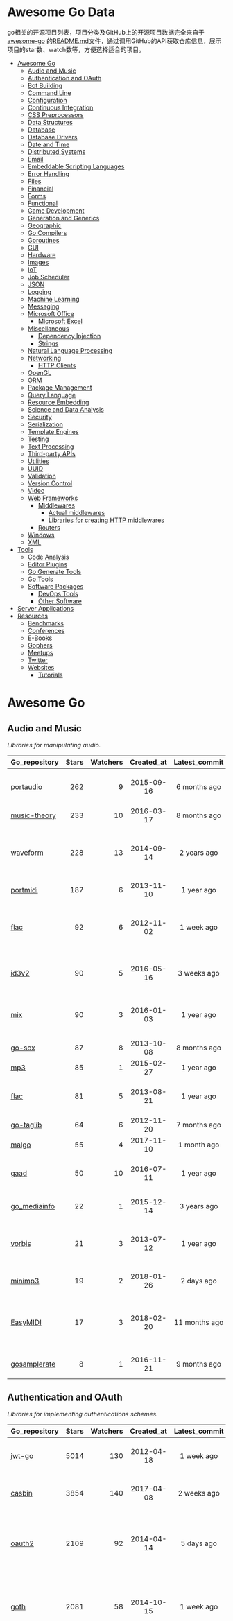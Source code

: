 # Awesome Go Data

go相关的开源项目列表，项目分类及GitHub上的开源项目数据完全来自于[awesome-go](https://github.com/avelino/awesome-go) 的[README.md](https://github.com/avelino/awesome-go/blob/master/README.md)文件，通过调用GitHub的API获取仓库信息，展示项目的star数、watch数等，方便选择适合的项目。

- [Awesome Go](#awesome-go)
    - [Audio and Music](#audio-and-music)
    - [Authentication and OAuth](#authentication-and-oauth)
    - [Bot Building](#bot-building)
    - [Command Line](#command-line)
    - [Configuration](#configuration)
    - [Continuous Integration](#continuous-integration)
    - [CSS Preprocessors](#css-preprocessors)
    - [Data Structures](#data-structures)
    - [Database](#database)
    - [Database Drivers](#database-drivers)
    - [Date and Time](#date-and-time)
    - [Distributed Systems](#distributed-systems)
    - [Email](#email)
    - [Embeddable Scripting Languages](#embeddable-scripting-languages)
    - [Error Handling](#error-handling)
    - [Files](#files)
    - [Financial](#financial)
    - [Forms](#forms)
    - [Functional](#functional)
    - [Game Development](#game-development)
    - [Generation and Generics](#generation-and-generics)
    - [Geographic](#geographic)
    - [Go Compilers](#go-compilers)
    - [Goroutines](#goroutines)
    - [GUI](#gui)
    - [Hardware](#hardware)
    - [Images](#images)
    - [IoT](#iot-internet-of-things)
    - [Job Scheduler](#job-scheduler)
    - [JSON](#json)
    - [Logging](#logging)
    - [Machine Learning](#machine-learning)
    - [Messaging](#messaging)
    - [Microsoft Office](#microsoft-office)
        - [Microsoft Excel](#microsoft-excel)
    - [Miscellaneous](#miscellaneous)
        - [Dependency Injection](#dependency-injection)
        - [Strings](#strings)
    - [Natural Language Processing](#natural-language-processing)
    - [Networking](#networking)
        - [HTTP Clients](#http-clients)
    - [OpenGL](#opengl)
    - [ORM](#orm)
    - [Package Management](#package-management)
    - [Query Language](#query-language)
    - [Resource Embedding](#resource-embedding)
    - [Science and Data Analysis](#science-and-data-analysis)
    - [Security](#security)
    - [Serialization](#serialization)
    - [Template Engines](#template-engines)
    - [Testing](#testing)
    - [Text Processing](#text-processing)
    - [Third-party APIs](#third-party-apis)
    - [Utilities](#utilities)
    - [UUID](#uuid)
    - [Validation](#validation)
    - [Version Control](#version-control)
    - [Video](#video)
    - [Web Frameworks](#web-frameworks)
        - [Middlewares](#middlewares)
            - [Actual middlewares](#actual-middlewares)
            - [Libraries for creating HTTP middlewares](#libraries-for-creating-http-middlewares)
        - [Routers](#routers)
    - [Windows](#windows)
    - [XML](#xml)
- [Tools](#tools)
    - [Code Analysis](#code-analysis)
    - [Editor Plugins](#editor-plugins)
    - [Go Generate Tools](#go-generate-tools)
    - [Go Tools](#go-tools)
    - [Software Packages](#software-packages)
        - [DevOps Tools](#devops-tools)
        - [Other Software](#other-software)
- [Server Applications](#server-applications)
- [Resources](#resources)
    - [Benchmarks](#benchmarks)
    - [Conferences](#conferences)
    - [E-Books](#e-books)
    - [Gophers](#gophers)
    - [Meetups](#meetups)
    - [Twitter](#twitter)
    - [Websites](#websites)
        - [Tutorials](#tutorials)




# Awesome Go
        

## Audio and Music
        
*Libraries for manipulating audio.*

| Go_repository    | Stars      | Watchers   | Created_at | Latest_commit | Description |
| :--------- | ---------:| ---------:|:---------:|:---------:| ---------:|
| [portaudio](https://github.com/gordonklaus/portaudio) | 262 | 9 | 2015-09-16 | 6 months ago | Go bindings for the PortAudio audio I/O library. |
| [music-theory](https://github.com/go-music-theory/music-theory) | 233 | 10 | 2016-03-17 | 8 months ago | Music theory models in Go. |
| [waveform](https://github.com/mdlayher/waveform) | 228 | 13 | 2014-09-14 | 2 years ago | Go package capable of generating waveform images from audio streams. |
| [portmidi](https://github.com/rakyll/portmidi) | 187 | 6 | 2013-11-10 | 1 year ago | Go bindings for PortMidi. |
| [flac](https://github.com/mewkiz/flac) | 92 | 6 | 2012-11-02 | 1 week ago | Package flac provides access to FLAC (Free Lossless Audio Codec) streams. |
| [id3v2](https://github.com/bogem/id3v2) | 90 | 5 | 2016-05-16 | 3 weeks ago | Fast and stable ID3 parsing and writing library for Go. |
| [mix](https://github.com/go-mix/mix) | 90 | 3 | 2016-01-03 | 1 year ago | Sequence-based Go-native audio mixer for music apps. |
| [go-sox](https://github.com/krig/go-sox) | 87 | 8 | 2013-10-08 | 8 months ago | libsox bindings for go |
| [mp3](https://github.com/tcolgate/mp3) | 85 | 1 | 2015-02-27 | 1 year ago | Native Go MP3 decoder. |
| [flac](https://github.com/eaburns/flac) | 81 | 5 | 2013-08-21 | 1 year ago | A Free Lossless Audio Codec decoder in Go |
| [go-taglib](https://github.com/wtolson/go-taglib) | 64 | 6 | 2012-11-20 | 7 months ago | Go bindings for taglib. |
| [malgo](https://github.com/gen2brain/malgo) | 55 | 4 | 2017-11-10 | 1 month ago | Mini audio library. |
| [gaad](https://github.com/Comcast/gaad) | 50 | 10 | 2016-07-11 | 1 year ago | GAAD (Go Advanced Audio Decoder) |
| [go_mediainfo](https://github.com/zhulik/go_mediainfo) | 22 | 1 | 2015-12-14 | 3 years ago | libmediainfo bindings for go. |
| [vorbis](https://github.com/mccoyst/vorbis) | 21 | 3 | 2013-07-12 | 1 year ago | "Native" Go Vorbis decoder (uses CGO, but has no dependencies). |
| [minimp3](https://github.com/tosone/minimp3) | 19 | 2 | 2018-01-26 | 2 days ago | Lightweight MP3 decoder library. |
| [EasyMIDI](https://github.com/algoGuy/EasyMIDI) | 17 | 3 | 2018-02-20 | 11 months ago | EasyMidi is a simple and reliable library for working with standard midi file (SMF) |
| [gosamplerate](https://github.com/dh1tw/gosamplerate) | 8 | 1 | 2016-11-21 | 9 months ago | libsamplerate bindings for go. |

## Authentication and OAuth
        
*Libraries for implementing authentications schemes.*

| Go_repository    | Stars      | Watchers   | Created_at | Latest_commit | Description |
| :--------- | ---------:| ---------:|:---------:|:---------:| ---------:|
| [jwt-go](https://github.com/dgrijalva/jwt-go) | 5014 | 130 | 2012-04-18 | 1 week ago | Golang implementation of JSON Web Tokens (JWT). |
| [casbin](https://github.com/casbin/casbin) | 3854 | 140 | 2017-04-08 | 2 weeks ago | Authorization library that supports access control models like ACL, RBAC, ABAC. |
| [oauth2](https://github.com/golang/oauth2) | 2109 | 92 | 2014-04-14 | 5 days ago | Successor of goauth2. Generic OAuth 2.0 package that comes with JWT, Google APIs, Compute Engine and App Engine support. |
| [goth](https://github.com/markbates/goth) | 2081 | 58 | 2014-10-15 | 1 week ago | provides a simple, clean, and idiomatic way to use OAuth and OAuth2. Handles multiple providers out of the box. |
| [authboss](https://github.com/volatiletech/authboss) | 1737 | 38 | 2015-01-03 | 3 weeks ago | Modular authentication system for the web. It tries to remove as much boilerplate and "hard things" as possible so that each time you start a new web project in Go, you can plug it in, configure, and start building your app without having to build an authentication system each time. |
| [osin](https://github.com/openshift/osin) | 1507 | 69 | 2013-09-11 | 4 months ago | Golang OAuth2 server library. |
| [go-oauth2-server](https://github.com/RichardKnop/go-oauth2-server) | 1115 | 71 | 2015-11-01 | 1 week ago | Standalone, specification-compliant,  OAuth2 server written in Golang. |
| [go-jose](https://github.com/square/go-jose) | 1015 | 61 | 2014-11-15 | 5 days ago | Fairly complete implementation of the JOSE working group's JSON Web Token, JSON Web Signatures, and JSON Web Encryption specs. |
| [gologin](https://github.com/dghubble/gologin) | 960 | 27 | 2015-06-23 | 2 weeks ago | chainable handlers for login with OAuth1 and OAuth2 authentication providers. |
| [gorbac](https://github.com/mikespook/gorbac) | 828 | 55 | 2013-12-26 | 1 month ago | provides a lightweight role-based access control (RBAC) implementation in Golang. |
| [loginsrv](https://github.com/tarent/loginsrv) | 734 | 45 | 2016-11-11 | 2 days ago | JWT login microservice with plugable backends such as OAuth2 (Github), htpasswd, osiam. |
| [permissions2](https://github.com/xyproto/permissions2) | 298 | 12 | 2014-11-19 | 1 week ago | Library for keeping track of users, login states and permissions. Uses secure cookies and bcrypt. |
| [paseto](https://github.com/o1egl/paseto) | 194 | 9 | 2018-01-23 | 3 months ago | Golang implementation of Platform-Agnostic Security Tokens (PASETO). |
| [httpauth](https://github.com/goji/httpauth) | 167 | 5 | 2014-05-27 | 2 years ago | HTTP Authentication middleware. |
| [jwt-auth](https://github.com/adam-hanna/jwt-auth) | 144 | 9 | 2016-07-06 | 1 month ago | JWT middleware for Golang http servers with many configuration options. |
| [session](https://github.com/icza/session) | 82 | 6 | 2016-02-08 | 5 months ago | Go session management for web servers (including support for Google App Engine - GAE). |
| [jwt](https://github.com/robbert229/jwt) | 60 | 6 | 2016-06-06 | 3 months ago | Clean and easy to use implementation of JSON Web Tokens (JWT). |
| [branca](https://github.com/hako/branca) | 50 | 5 | 2018-01-09 | 6 months ago | Golang implementation of Branca Tokens. |
| [sessions](https://github.com/adam-hanna/sessions) | 41 | 3 | 2017-04-29 | 1 year ago | Dead simple, highly performant, highly customizable sessions service for go http servers. |
| [jwt](https://github.com/pascaldekloe/jwt) | 38 | 2 | 2018-03-21 | 1 month ago | Lightweight JSON Web Token (JWT) library. |
| [securecookie](https://github.com/chmike/securecookie) | 26 | 4 | 2017-09-03 | 6 months ago | Efficient secure cookie encoding/decoding. |
| [rbac](https://github.com/zpatrick/rbac) | 20 | 3 | 2018-08-02 | 6 months ago | Minimalistic RBAC package for Go applications. |
| [sessiongate-go](https://github.com/f0rmiga/sessiongate-go) | 6 | 2 | 2017-10-20 | 3 months ago | Go session management using the SessionGate Redis module. |
| [signedvalue](https://github.com/sashka/signedvalue) | 6 | 0 | 2018-01-06 | 1 month ago | Signed and timestamped strings compatible with [Tornado's](https://github.com/tornadoweb/tornado) `create_signed_value`, `decode_signed_value`, and therefore `set_secure_cookie` and `get_secure_cookie`. |
| [cookiestxt](https://github.com/mengzhuo/cookiestxt) | 2 | 1 | 2017-10-09 | 1 year ago | provides parser of cookies.txt file format. |

## Bot Building
        
*Libraries for building and working with bots.*

| Go_repository    | Stars      | Watchers   | Created_at | Latest_commit | Description |
| :--------- | ---------:| ---------:|:---------:|:---------:| ---------:|
| [telegram-bot-api](https://github.com/go-telegram-bot-api/telegram-bot-api) | 1385 | 56 | 2015-06-25 | 2 days ago | Simple and clean Telegram bot client. |
| [telebot](https://github.com/tucnak/telebot) | 825 | 34 | 2015-06-26 | 1 day ago | Telegram bot framework written in Go. |
| [bot](https://github.com/go-chat-bot/bot) | 412 | 34 | 2015-09-23 | 1 week ago | IRC, Slack & Telegram bot written in Go. |
| [slacker](https://github.com/shomali11/slacker) | 256 | 13 | 2017-05-20 | 1 week ago | Easy to use framework to create Slack bots. |
| [tbot](https://github.com/yanzay/tbot) | 184 | 8 | 2015-09-12 | 2 months ago | Telegram bot server with API similar to net/http. |
| [tenyks](https://github.com/kyleterry/tenyks) | 166 | 14 | 2012-08-26 | 2 years ago | Service oriented IRC bot using Redis and JSON for messaging. |
| [golang-crypto-trading-bot](https://github.com/saniales/golang-crypto-trading-bot) | 147 | 19 | 2017-05-15 | 3 weeks ago | A golang implementation of a console-based trading bot for cryptocurrency exchanges. |
| [go-sarah](https://github.com/oklahomer/go-sarah) | 111 | 3 | 2016-11-06 | 7 months ago | Framework to build bot for desired chat services including LINE, Slack, Gitter and more. |
| [hanu](https://github.com/sbstjn/hanu) | 90 | 6 | 2016-09-16 | 6 months ago | Framework for writing Slack bots. |
| [go-tgbot](https://github.com/olebedev/go-tgbot) | 80 | 7 | 2016-12-11 | 8 months ago | Pure Golang Telegram Bot API wrapper, generated from swagger file, session-based router and middleware. |
| [margelet](https://github.com/zhulik/margelet) | 51 | 5 | 2015-11-21 | 2 years ago | Framework for building Telegram bots. |
| [govkbot](https://github.com/nikepan/govkbot) | 19 | 2 | 2016-07-12 | 1 day ago | Simple Go [VK](https://vk.com) bot library. |
| [micha](https://github.com/onrik/micha) | 9 | 3 | 2016-04-14 | 1 year ago | Go Library for Telegram bot api. |

## Command Line
        
*Libraries for building Console Applications and Console User Interfaces.*

| Go_repository    | Stars      | Watchers   | Created_at | Latest_commit | Description |
| :--------- | ---------:| ---------:|:---------:|:---------:| ---------:|
| [cobra](https://github.com/spf13/cobra) | 10761 | 255 | 2013-09-04 | 1 week ago | Commander for modern Go CLI interactions. |
| [cli](https://github.com/urfave/cli) | 10074 | 271 | 2013-07-14 | 3 weeks ago | Simple, fast, and fun package for building command line apps in Go (formerly codegangsta/cli). |
| [termui](https://github.com/gizak/termui) | 8358 | 275 | 2015-02-03 | 2 days ago | Go terminal dashboard based on **termbox-go** and inspired by [blessed-contrib](https://github.com/yaronn/blessed-contrib). |
| [gocui](https://github.com/jroimartin/gocui) | 3966 | 102 | 2014-01-04 | 1 week ago | Minimalist Go library aimed at creating Console User Interfaces. |
| [termbox-go](https://github.com/nsf/termbox-go) | 3289 | 103 | 2012-01-13 | 2 weeks ago | Termbox is a library for creating cross-platform text-based interfaces. |
| [color](https://github.com/fatih/color) | 2863 | 56 | 2014-02-17 | 4 months ago | Versatile package for colored terminal output. |
| [kingpin](https://github.com/alecthomas/kingpin) | 2297 | 54 | 2014-05-15 | 1 month ago | Command line and flag parser supporting sub commands. |
| [go-prompt](https://github.com/c-bata/go-prompt) | 2081 | 35 | 2017-08-15 | 1 week ago | Library for building a powerful interactive prompt, inspired by [python-prompt-toolkit](https://github.com/jonathanslenders/python-prompt-toolkit). |
| [readline](https://github.com/chzyer/readline) | 1306 | 39 | 2015-09-20 | 3 weeks ago | Pure golang implementation that provides most features in GNU-Readline under MIT license. |
| [go-flags](https://github.com/jessevdk/go-flags) | 1290 | 28 | 2012-08-31 | 1 week ago | go command line option parser. |
| [uiprogress](https://github.com/gosuri/uiprogress) | 1228 | 27 | 2015-11-17 | 4 months ago | Flexible library to render progress bars in terminal applications. |
| [docopt.go](https://github.com/docopt/docopt.go) | 1036 | 36 | 2013-08-26 | 5 months ago | Command-line arguments parser that will make you smile. |
| [asciigraph](https://github.com/guptarohit/asciigraph) | 1019 | 23 | 2018-06-17 | 1 month ago | Go package to make lightweight ASCII line graph ╭┈╯ in command line apps with no other dependencies. |
| [cli](https://github.com/mitchellh/cli) | 925 | 25 | 2013-11-03 | 3 months ago | Go library for implementing command-line interfaces. |
| [gcli](https://github.com/tcnksm/gcli) | 856 | 25 | 2014-06-19 | 1 year ago | The easy way to start building Golang command line applications. |
| [uilive](https://github.com/gosuri/uilive) | 723 | 11 | 2015-11-16 | 3 months ago | Library for updating terminal output in realtime. |
| [pflag](https://github.com/spf13/pflag) | 624 | 24 | 2013-08-30 | 3 weeks ago | Drop-in replacement for Go's flag package, implementing POSIX/GNU-style --flags. |
| [mow.cli](https://github.com/jawher/mow.cli) | 590 | 19 | 2014-12-19 | 6 days ago | Go library for building CLI applications with sophisticated flag and argument parsing and validation. |
| [go-arg](https://github.com/alexflint/go-arg) | 571 | 15 | 2015-11-01 | 2 months ago | Struct-based argument parsing in Go. |
| [complete](https://github.com/posener/complete) | 541 | 12 | 2017-05-06 | 1 week ago | Write bash completions in Go + Go command bash completion. |
| [liner](https://github.com/peterh/liner) | 521 | 22 | 2012-08-16 | 3 weeks ago | Go readline-like library for command-line interfaces. |
| [progressbar](https://github.com/schollz/progressbar) | 493 | 13 | 2017-10-27 | 1 month ago | Basic thread-safe progress bar that works in every OS. |
| [uitable](https://github.com/gosuri/uitable) | 464 | 15 | 2015-11-14 | 1 year ago | Library to improve readability in terminal apps using tabular data. |
| [aurora](https://github.com/logrusorgru/aurora) | 428 | 5 | 2016-11-07 | 5 months ago | ANSI terminal colors that supports fmt.Printf/Sprintf. |
| [cli](https://github.com/mkideal/cli) | 426 | 20 | 2016-02-27 | 4 days ago | Feature-rich and easy to use command-line package based on golang struct tags. |
| [mpb](https://github.com/vbauerster/mpb) | 419 | 8 | 2016-12-14 | 6 days ago | Multi progress bar for terminal applications. |
| [flaggy](https://github.com/integrii/flaggy) | 410 | 11 | 2018-03-05 | 1 week ago | A robust and idiomatic flags package with excellent subcommand support. |
| [go-colorable](https://github.com/mattn/go-colorable) | 334 | 16 | 2014-07-30 | 1 week ago | Colorable writer for windows. |
| [go-isatty](https://github.com/mattn/go-isatty) | 298 | 7 | 2014-04-01 | 6 days ago | isatty for golang. |
| [chalk](https://github.com/ttacon/chalk) | 286 | 11 | 2014-07-19 | 2 years ago | Intuitive package for prettifying terminal/console output. |
| [gommon](https://github.com/labstack/gommon) | 269 | 19 | 2015-03-13 | 1 month ago | Style terminal text. |
| [termtables](https://github.com/apcera/termtables) | 203 | 68 | 2012-12-06 | 1 year ago | Go port of the Ruby library [terminal-tables](https://github.com/tj/terminal-table) for simple ASCII table generation as well as providing markdown and HTML output. |
| [go-colortext](https://github.com/daviddengcn/go-colortext) | 188 | 9 | 2013-01-23 | 10 months ago | Go library for color output in terminals. |
| [simpletable](https://github.com/alexeyco/simpletable) | 121 | 2 | 2017-03-29 | 1 week ago | Simple tables in terminal with Go. |
| [color](https://github.com/gookit/color) | 114 | 3 | 2018-07-01 | 1 week ago | Terminal color rendering tool library, support 16 colors, 256 colors, RGB color rendering output, compatible with Windows. |
| [clif](https://github.com/ukautz/clif) | 95 | 2 | 2015-05-31 | 1 week ago | Small command line interface framework. |
| [flag](https://github.com/cosiner/flag) | 90 | 5 | 2016-10-06 | 1 week ago | Simple but powerful command line option parsing library for Go supporting subcommand. |
| [termdash](https://github.com/mum4k/termdash) | 81 | 6 | 2018-03-24 | 1 day ago | Go terminal dashboard based on **termbox-go** and inspired by [termui](https://github.com/gizak/termui). |
| [argparse](https://github.com/akamensky/argparse) | 74 | 5 | 2017-11-24 | 1 month ago | Command line argument parser inspired by Python's argparse module. |
| [sflags](https://github.com/octago/sflags) | 71 | 5 | 2016-12-04 | 4 weeks ago | Struct based flags generator for flag, urfave/cli, pflag, cobra, kingpin and other libraries. |
| [commandeer](https://github.com/jaffee/commandeer) | 70 | 4 | 2017-10-12 | 2 days ago | Dev-friendly CLI apps: sets up flags, defaults, and usage based on struct fields and tags. |
| [wmenu](https://github.com/dixonwille/wmenu) | 67 | 2 | 2016-04-20 | 1 week ago | Easy to use menu structure for cli applications that prompts users to make choices. |
| [hiboot](https://github.com/hidevopsio/hiboot) | 59 | 6 | 2018-03-16 | 6 days ago | cli application framework with auto configuration and dependency injection. |
| [cfmt](https://github.com/mingrammer/cfmt) | 53 | 3 | 2018-03-16 | 2 months ago | Contextual fmt inspired by bootstrap color classes. |
| [cli](https://github.com/teris-io/cli) | 43 | 1 | 2017-05-25 | 8 months ago | Simple and complete API for building command line interfaces in Go. |
| [env](https://github.com/codingconcepts/env) | 37 | 1 | 2017-06-15 | 4 months ago | Tag-based environment configuration for structs. |
| [wlog](https://github.com/dixonwille/wlog) | 29 | 1 | 2016-04-14 | 1 year ago | Simple logging interface that supports cross-platform color and concurrency. |
| [gocmd](https://github.com/devfacet/gocmd) | 28 | 3 | 2018-01-08 | 6 months ago | Go library for building command line applications. |
| [flagvar](https://github.com/sgreben/flagvar) | 26 | 1 | 2018-05-19 | 4 months ago | A collection of flag argument types for Go's standard `flag` package. |
| [tabular](https://github.com/InVisionApp/tabular) | 23 | 3 | 2018-04-24 | 9 months ago | Print ASCII tables from command line utilities without the need to pass large sets of data to the API. |
| [strumt](https://github.com/antham/strumt) | 22 | 0 | 2017-06-20 | 2 days ago | Library to create prompt chain. |
| [colourize](https://github.com/TreyBastian/colourize) | 15 | 3 | 2015-05-11 | 2 years ago | Go library for ANSI colour text in terminals. |
| [argv](https://github.com/cosiner/argv) | 11 | 1 | 2017-01-22 | 1 month ago | Go library to split command line string as arguments array using the bash syntax. |
| [go-commander](https://github.com/yitsushi/go-commander) | 8 | 1 | 2016-10-10 | 6 days ago | Go library to simplify CLI workflow. |
| [go-ataman](https://github.com/workanator/go-ataman) | 8 | 2 | 2017-05-18 | 1 year ago | Go library for rendering ANSI colored text templates in terminals. |
| [ctc](https://github.com/wzshiming/ctc) | 6 | 1 | 2018-04-28 | 4 months ago | The non-invasive cross-platform terminal color library does not need to modify the Print method. |
| [go-getoptions](https://github.com/DavidGamba/go-getoptions) | 5 | 1 | 2015-12-18 | 1 day ago | Go option parser inspired on the flexibility of Perl’s GetOpt::Long. |
| [sand](https://github.com/Zaba505/sand) | 2 | 1 | 2018-11-19 | 3 months ago | Simple API for creating interpreters and so much more. |

## Configuration
        
*Libraries for configuration parsing.*

| Go_repository    | Stars      | Watchers   | Created_at | Latest_commit | Description |
| :--------- | ---------:| ---------:|:---------:|:---------:| ---------:|
| [viper](https://github.com/spf13/viper) | 7657 | 165 | 2014-04-02 | 3 days ago | Go configuration with fangs. |
| [envconfig](https://github.com/kelseyhightower/envconfig) | 2121 | 37 | 2013-11-07 | 2 weeks ago | Go library for managing configuration data from environment variables. |
| [godotenv](https://github.com/joho/godotenv) | 1745 | 29 | 2013-07-30 | 6 days ago | Go port of Ruby's dotenv library (Loads environment variables from `.env`). |
| [ini](https://github.com/go-ini/ini) | 1325 | 62 | 2014-12-18 | 2 weeks ago | Go package to read and write INI files. |
| [env](https://github.com/caarlos0/env) | 698 | 16 | 2015-07-28 | 1 day ago | Parse environment variables to Go structs (with defaults). |
| [store](https://github.com/tucnak/store) | 239 | 5 | 2015-10-04 | 1 year ago | Lightweight configuration manager for Go. |
| [confita](https://github.com/heetch/confita) | 208 | 25 | 2017-12-21 | 2 weeks ago | Load configuration in cascade from multiple backends into a struct. |
| [config](https://github.com/joshbetz/config) | 193 | 3 | 2017-04-03 | 1 year ago | Small configuration library for Go that parses environment variables, JSON files, and reloads automatically on SIGHUP. |
| [config](https://github.com/olebedev/config) | 190 | 8 | 2014-04-21 | 5 months ago | JSON or YAML configuration wrapper with environment variables and flags parsing. |
| [hjson-go](https://github.com/hjson/hjson-go) | 162 | 7 | 2016-08-06 | 3 weeks ago | Human JSON, a configuration file format for humans. Relaxed syntax, fewer mistakes, more comments. |
| [envconfig](https://github.com/vrischmann/envconfig) | 136 | 4 | 2015-04-22 | 2 months ago | Read your configuration from environment variables. |
| [gcfg](https://github.com/go-gcfg/gcfg) | 102 | 4 | 2015-08-17 | 9 months ago | read INI-style configuration files into Go structs; supports user-defined types and subsections. |
| [envh](https://github.com/antham/envh) | 91 | 3 | 2017-01-12 | 2 days ago | Helpers to manage environment variables. |
| [goconfig](https://github.com/crgimenes/goconfig) | 91 | 11 | 2016-12-18 | 3 weeks ago | Parses a struct as input and populates the fields of this struct with parameters from command line, environment variables and configuration file. |
| [envcfg](https://github.com/tomazk/envcfg) | 89 | 1 | 2014-11-29 | 1 year ago | Un-marshaling environment variables to Go structs. |
| [gofigure](https://github.com/ian-kent/gofigure) | 56 | 6 | 2014-11-25 | 1 year ago | Go application configuration made easy. |
| [configure](https://github.com/paked/configure) | 43 | 3 | 2015-06-14 | 1 week ago | Provides configuration through multiple sources, including JSON, flags and environment variables. |
| [config](https://github.com/gookit/config) | 42 | 3 | 2018-07-07 | 1 month ago | application config manage(load,get,set). support JSON, YAML, TOML, INI, HCL. multi file load, data override merge. |
| [gone](https://github.com/One-com/gone) | 24 | 7 | 2016-09-05 | 3 weeks ago | Modular JSON configuration. Keep you config structs along with the code they configure and delegate parsing to submodules without sacrificing full config serialization. |
| [ingo](https://github.com/schachmat/ingo) | 22 | 1 | 2016-02-08 | 1 year ago | Flags persisted in an ini-like config file. |
| [go-up](https://github.com/ufoscout/go-up) | 19 | 1 | 2018-02-18 | 2 days ago | A simple configuration library with recursive placeholders resolution and no magic. |
| [xdg](https://github.com/OpenPeeDeeP/xdg) | 19 | 3 | 2017-07-20 | 1 week ago | Cross platform package that follows the [XDG Standard](https://standards.freedesktop.org/basedir-spec/basedir-spec-latest.html). |
| [mini](https://github.com/sasbury/mini) | 19 | 2 | 2015-04-30 | 2 months ago | Golang package for parsing ini-style configuration files. |
| [envconf](https://github.com/ian-kent/envconf) | 7 | 1 | 2014-10-26 | 4 years ago | Configuration from environment. |
| [sprbox](https://github.com/oblq/sprbox) | 3 | 2 | 2018-07-17 | 4 months ago | Build-environment aware toolbox factory and agnostic config parser (YAML, TOML, JSON and Environment vars). |
| [conflate](https://github.com/the4thamigo-uk/conflate) | 3 | 0 | 2018-02-02 | 3 weeks ago | Library/tool to merge multiple JSON/YAML/TOML files from arbitrary URLs, validation against a JSON schema, and application of default values defined in the schema. |

## Continuous Integration
        
*Tools for help with continuous integration.*

| Go_repository    | Stars      | Watchers   | Created_at | Latest_commit | Description |
| :--------- | ---------:| ---------:|:---------:|:---------:| ---------:|
| [drone](https://github.com/drone/drone) | 17344 | 584 | 2014-02-07 | 2 days ago | Drone is a Continuous Integration platform built on Docker, written in Go. |
| [goveralls](https://github.com/mattn/goveralls) | 540 | 16 | 2013-04-17 | 4 weeks ago | Go integration for Coveralls.io continuous code coverage tracking system. |
| [overalls](https://github.com/go-playground/overalls) | 94 | 4 | 2015-07-30 | 6 months ago | Multi-Package go project coverprofile for tools like goveralls. |
| [duci](https://github.com/duck8823/duci) | 30 | 3 | 2018-04-01 | 1 day ago | A simple ci server no needs domain specific languages. |
| [gomason](https://github.com/nikogura/gomason) | 20 | 0 | 2017-11-18 | 3 weeks ago | Test, Build, Sign, and Publish your go binaries from a clean workspace. |
| [roveralls](https://github.com/lawrencewoodman/roveralls) | 11 | 1 | 2016-06-26 | 1 year ago | Recursive coverage testing tool. |

## CSS Preprocessors
        
*Libraries for preprocessing CSS files.*

| Go_repository    | Stars      | Watchers   | Created_at | Latest_commit | Description |
| :--------- | ---------:| ---------:|:---------:|:---------:| ---------:|
| [gcss](https://github.com/yosssi/gcss) | 408 | 16 | 2014-09-04 | 4 years ago | Pure Go CSS Preprocessor. |
| [go-libsass](https://github.com/wellington/go-libsass) | 116 | 4 | 2015-04-19 | 2 weeks ago | Go wrapper to the 100% Sass compatible libsass project. |

## Data Structures
        
*Generic datastructures and algorithms in Go.*

| Go_repository    | Stars      | Watchers   | Created_at | Latest_commit | Description |
| :--------- | ---------:| ---------:|:---------:|:---------:| ---------:|
| [gods](https://github.com/emirpasic/gods) | 5346 | 254 | 2015-03-04 | 1 day ago | Go Data Structures. Containers, Sets, Lists, Stacks, Maps, BidiMaps, Trees, HashSet etc. |
| [go-datastructures](https://github.com/Workiva/go-datastructures) | 4778 | 292 | 2014-10-29 | 3 months ago | Collection of useful, performant, and thread-safe data structures. |
| [BoomFilters](https://github.com/tylertreat/BoomFilters) | 1080 | 36 | 2015-02-06 | 4 months ago | Probabilistic data structures for processing continuous, unbounded streams. |
| [golang-set](https://github.com/deckarep/golang-set) | 975 | 27 | 2013-07-04 | 5 months ago | Thread-Safe and Non-Thread-Safe high-performance sets for Go. |
| [gota](https://github.com/go-gota/gota) | 735 | 57 | 2016-02-07 | 5 days ago | Implementation of dataframes, series, and data wrangling methods for Go. |
| [hyperloglog](https://github.com/axiomhq/hyperloglog) | 634 | 18 | 2017-06-18 | 2 months ago | HyperLogLog implementation with Sparse, LogLog-Beta bias correction and TailCut space reduction. |
| [bloom](https://github.com/willf/bloom) | 586 | 30 | 2011-05-21 | 3 days ago | Go package implementing Bloom filters. |
| [roaring](https://github.com/RoaringBitmap/roaring) | 565 | 34 | 2014-07-11 | 1 month ago | Go package implementing compressed bitsets. |
| [cuckoofilter](https://github.com/seiflotfy/cuckoofilter) | 443 | 17 | 2015-06-29 | 1 day ago | Cuckoo filter: a good alternative to a counting bloom filter implemented in Go. |
| [bitset](https://github.com/willf/bitset) | 439 | 27 | 2011-05-11 | 3 days ago | Go package implementing bitsets. |
| [trie](https://github.com/derekparker/trie) | 360 | 20 | 2014-03-07 | 9 months ago | Trie implementation in Go. |
| [go-geoindex](https://github.com/hailocab/go-geoindex) | 297 | 67 | 2015-01-22 | 1 year ago | In-memory geo index. |
| [mafsa](https://github.com/smartystreets/mafsa) | 272 | 18 | 2014-11-08 | 2 years ago | MA-FSA implementation with Minimal Perfect Hashing. |
| [goskiplist](https://github.com/ryszard/goskiplist) | 178 | 12 | 2012-05-09 | 2 years ago | Skip list implementation in Go. |
| [hilbert](https://github.com/google/hilbert) | 171 | 19 | 2015-08-06 | 3 months ago | Go package for mapping values to and from space-filling curves, such as Hilbert and Peano curves. |
| [algorithms](https://github.com/shady831213/algorithms) | 155 | 6 | 2018-01-31 | 1 month ago | Algorithms and data structures.CLRS study. |
| [bloom](https://github.com/zentures/bloom) | 125 | 8 | 2013-09-03 | 10 months ago | Bloom filters implemented in Go. |
| [merkletree](https://github.com/cbergoon/merkletree) | 119 | 4 | 2017-04-12 | 2 months ago | Implementation of a merkle tree providing an efficient and secure verification of the contents of data structures. |
| [binpacker](https://github.com/zhuangsirui/binpacker) | 110 | 10 | 2016-02-02 | 8 months ago | Binary packer and unpacker helps user build custom binary stream. |
| [go-rquad](https://github.com/arl/go-rquad) | 94 | 3 | 2016-09-13 | 8 months ago | Region quadtrees with efficient point location and neighbour finding. |
| [encoding](https://github.com/zentures/encoding) | 92 | 7 | 2013-09-21 | 1 year ago | Integer Compression Libraries for Go. |
| [ring](https://github.com/TheTannerRyan/ring) | 83 | 1 | 2019-01-27 | 1 week ago | Go implementation of a high performance, thread safe bloom filter. |
| [skiplist](https://github.com/MauriceGit/skiplist) | 80 | 5 | 2018-06-24 | 2 months ago | Very fast Go Skiplist implementation. |
| [ttlcache](https://github.com/ReneKroon/ttlcache) | 78 | 7 | 2014-12-13 | 1 week ago | In-memory LRU string-interface{} map with expiration for golang. |
| [go-adaptive-radix-tree](https://github.com/plar/go-adaptive-radix-tree) | 63 | 5 | 2016-04-01 | 2 months ago | Go implementation of Adaptive Radix Tree. |
| [skiplist](https://github.com/gansidui/skiplist) | 58 | 7 | 2014-11-19 | 4 years ago | Skiplist implementation in Go. |
| [conjungo](https://github.com/InVisionApp/conjungo) | 57 | 14 | 2016-12-30 | 2 weeks ago | A small, powerful and flexible merge library. |
| [levenshtein](https://github.com/agnivade/levenshtein) | 42 | 3 | 2014-07-30 | 4 days ago | Implementation to calculate levenshtein distance in Go. |
| [count-min-log](https://github.com/seiflotfy/count-min-log) | 40 | 4 | 2015-08-17 | 2 years ago | Go implementation Count-Min-Log sketch: Approximately counting with approximate counters (Like Count-Min sketch but using less memory). |
| [deque](https://github.com/gammazero/deque) | 32 | 4 | 2018-04-24 | 1 month ago | Fast ring-buffer deque (double-ended queue). |
| [bit](https://github.com/yourbasic/bit) | 29 | 3 | 2017-05-04 | 11 months ago | Golang set data structure with bonus bit-twiddling functions. |
| [levenshtein](https://github.com/agext/levenshtein) | 25 | 1 | 2016-04-08 | 1 week ago | Levenshtein distance and similarity metrics with customizable edit costs and Winkler-like bonus for common prefix. |
| [go-mcache](https://github.com/OrlovEvgeny/go-mcache) | 23 | 2 | 2018-04-15 | 3 months ago | Fast in-memory key:value store/cache library. Pointer caches. |
| [concurrent-writer](https://github.com/free/concurrent-writer) | 15 | 4 | 2017-09-18 | 1 year ago | Highly concurrent drop-in replacement for `bufio.Writer`. |
| [bloom](https://github.com/yourbasic/bloom) | 13 | 1 | 2017-05-07 | 1 year ago | Golang Bloom filter implementation. |
| [goset](https://github.com/zoumo/goset) | 12 | 1 | 2017-08-25 | 1 year ago | A useful Set collection implementation for Go. |
| [pipeline](https://github.com/hyfather/pipeline) | 9 | 1 | 2018-04-25 | 6 months ago | An implementation of pipelines with fan-in and fan-out. |
| [go-ef](https://github.com/amallia/go-ef) | 8 | 1 | 2017-09-22 | 1 year ago | A Go implementation of the Elias-Fano encoding. |
| [set](https://github.com/StudioSol/set) | 5 | 17 | 2018-07-21 | 4 months ago | Simple set data structure implementation in Go using LinkedHashMap. |
| [mspm](https://github.com/BlackRabbitt/mspm) | 4 | 3 | 2018-05-18 | 9 months ago | Multi-String Pattern Matching Algorithm for information retrieval. |
| [null](https://github.com/emvi/null) | 2 | 2 | 2018-07-05 | 1 week ago | Nullable Go types that can be marshalled/unmarshalled to/from JSON. |
| [hide](https://github.com/emvi/hide) | 2 | 2 | 2019-01-16 | 1 week ago | ID type with marshalling to/from hash to prevent sending IDs to clients. |
| [goconcurrentqueue](https://github.com/enriquebris/goconcurrentqueue) | 2 | 1 | 2019-01-11 | 1 month ago | Concurrent FIFO queue. |
| [deque](https://github.com/edwingeng/deque) | 1 | 1 | 2019-02-01 | 2 weeks ago | A highly optimized double-ended queue. |
| [timedmap](https://github.com/zekroTJA/timedmap) | 0 | 1 | 2019-01-30 | 1 week ago | Map with expiring key-value pairs. |

## Database
        
*Databases implemented in Go.*

| Go_repository    | Stars      | Watchers   | Created_at | Latest_commit | Description |
| :--------- | ---------:| ---------:|:---------:|:---------:| ---------:|
| [cockroach](https://github.com/cockroachdb/cockroach) | 15523 | 693 | 2014-02-06 | 1 day ago | Scalable, Geo-Replicated, Transactional Datastore. |
| [bolt](https://github.com/boltdb/bolt) | 9491 | 338 | 2013-12-21 | 1 year ago | Low-level key/value database for Go. |
| [dgraph](https://github.com/dgraph-io/dgraph) | 8702 | 329 | 2015-08-25 | 1 day ago | Scalable, Distributed, Low Latency, High Throughput Graph Database. |
| [badger](https://github.com/dgraph-io/badger) | 5378 | 219 | 2017-01-26 | 2 days ago | Fast key-value store in Go. |
| [buntdb](https://github.com/tidwall/buntdb) | 2262 | 93 | 2016-07-20 | 4 weeks ago | Fast, embeddable, in-memory key/value database for Go with custom indexing and spatial support. |
| [bigcache](https://github.com/allegro/bigcache) | 1879 | 64 | 2016-03-23 | 2 weeks ago | Efficient key/value cache for gigabytes of data. |
| [cache2go](https://github.com/muesli/cache2go) | 812 | 57 | 2013-11-11 | 4 months ago | In-memory key:value cache which supports automatic invalidation based on timeouts. |
| [diskv](https://github.com/peterbourgon/diskv) | 695 | 29 | 2012-03-22 | 6 months ago | Home-grown disk-backed key-value store. |
| [gcache](https://github.com/bluele/gcache) | 665 | 29 | 2015-01-25 | 3 days ago | Cache library with support for expirable Cache, LFU, LRU and ARC. |
| [CovenantSQL](https://github.com/CovenantSQL/CovenantSQL) | 525 | 45 | 2018-04-11 | 3 days ago | CovenantSQL is a SQL database on blockchain. |
| [eliasdb](https://github.com/krotik/eliasdb) | 503 | 23 | 2016-08-13 | 2 weeks ago | Dependency-free, transactional graph database with REST API, phrase search and SQL-like query language. |
| [fastcache](https://github.com/VictoriaMetrics/fastcache) | 348 | 12 | 2018-11-23 | 1 week ago | fast thread-safe inmemory cache for big number of entries. Minimizes GC overhead. |
| [couchcache](https://github.com/codingsince1985/couchcache) | 39 | 3 | 2015-04-05 | 1 year ago | RESTful caching micro-service backed by Couchbase server. |
| [clusteredBigCache](https://github.com/oaStuff/clusteredBigCache) | 25 | 5 | 2017-12-18 | 1 year ago | BigCache with clustering support and individual item expiration. |

## Database Drivers
        

## Date and Time
        

## Distributed Systems
        

## Email
        

## Embeddable Scripting Languages
        

## Error Handling
        

## Files
        

## Financial
        

## Forms
        

## Functional
        

## Game Development
        

## Generation and Generics
        

## Geographic
        

## Go Compilers
        

## Goroutines
        

## GUI
        

## Hardware
        

## Images
        

## IoT
        

## Job Scheduler
        

## JSON
        

## Logging
        

## Machine Learning
        

## Messaging
        

## Microsoft Office
        

### Microsoft Excel
        

## Miscellaneous
        

### Dependency Injection
        

### Strings
        

## Natural Language Processing
        

## Networking
        

### HTTP Clients
        

## OpenGL
        

## ORM
        

## Package Management
        

## Query Language
        

## Resource Embedding
        

## Science and Data Analysis
        

## Security
        

## Serialization
        

## Template Engines
        

## Testing
        

## Text Processing
        

## Third-party APIs
        

## Utilities
        

## UUID
        

## Validation
        

## Version Control
        

## Video
        

## Web Frameworks
        

### Middlewares
        

#### Actual middlewares
        

#### Libraries for creating HTTP middlewares
        

### Routers
        

## Windows
        

## XML
        

# Tools
        

## Code Analysis
        

## Editor Plugins
        

## Go Generate Tools
        

## Go Tools
        

## Software Packages
        

### DevOps Tools
        

### Other Software
        

# Server Applications
        

# Resources
        

## Benchmarks
        

## Conferences
        

## E-Books
        

## Gophers
        

## Meetups
        

## Twitter
        

## Websites
        

### Tutorials
        